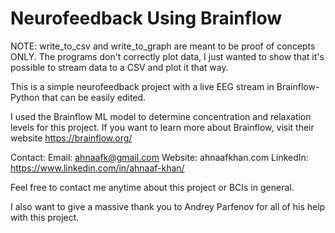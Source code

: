 # Neurofeedback Using Brainflow

NOTE: write_to_csv and write_to_graph are meant to be proof of concepts ONLY. The programs don't correctly plot data,
I just wanted to show that it's possible to stream data to a CSV and plot it that way.

This is a simple neurofeedback project with a live EEG stream in Brainflow-Python that can be easily edited. 

I used the Brainflow ML model to determine concentration and relaxation levels for this project. 
If you want to learn more about Brainflow, visit their website https://brainflow.org/

Contact:
Email: ahnaafk@gmail.com
Website: ahnaafkhan.com
LinkedIn: https://www.linkedin.com/in/ahnaaf-khan/

Feel free to contact me anytime about this project or BCIs in general.

I also want to give a massive thank you to Andrey Parfenov for all of his help with this project. 
